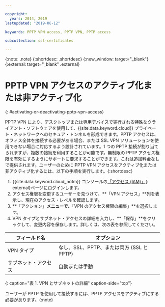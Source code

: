 ```yaml
---

copyright:
  years: 2014, 2019
lastupdated: "2019-06-12"

keywords: PPTP VPN access, PPTP VPN, PPTP access

subcollection: ssl-certificates

---
```


{:note: .note}
{:shortdesc: .shortdesc}
{:new_window: target="_blank"}
{:external: target="_blank" .external}

# PPTP VPN アクセスのアクティブ化または非アクティブ化
{: #activating-or-deactivating-pptp-vpn-access}

PPTP VPN により、デスクトップまたは専用デバイスで実行される特殊なクライアント・ソフトウェアを使用して、{{site.data.keyword.cloud}} プライベート・ネットワークへのセキュア・トンネルを形成できます。PPTP アクセスは、オフィス全体を接続する必要がある場合、または SSL VPN ソリューションを使用できない場合に対応するよう設計されています。1 つの PPTP 接続が割り当てられますが、複数の接続を利用することが可能です。無制限の PPTP アクセス権限を有効にするようにサポートに要求することができます。これは追加料金なしで提供されます。ユーザーのために PPTP VPN アクセスをアクティブ化または非アクティブ化するには、以下の手順を実行します。{:shortdesc}

1. {{site.data.keyword.cloud_notm}} コンソールの[「アクセス (IAM)」](https://cloud.ibm.com/iam/overview){: external}ページにログインします。
2. アクセス権限を変更するユーザーを見つけて、**「VPN アクセス」**列を表示し、現在のアクセス・レベルを確認します。
3. **「アクション」**メニューで、**「VPN のアクセス権限の編集」**を選択します。
4. VPN タイプとサブネット・アクセスの詳細を入力し、**「保存」**をクリックして、変更内容を保存します。詳しくは、次の表を参照してください。

|フィールド名  |オプション   |
| -----------| ------------ |
| VPN タイプ   | なし、SSL、PPTP、または両方 (SSL と PPTP) |
|サブネット・アクセス | 自動または手動 |           
{: caption="表 1. VPN とサブネットの詳細" caption-side="top"}   

ユーザーが PPTP を使用して接続するには、PPTP アクセスをアクティブにする必要があります。{:note}
